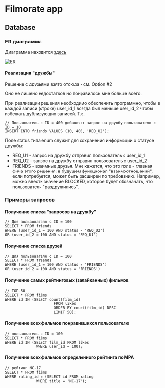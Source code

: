 # Filmorate app
## Database

### ER диаграмма
Диаграмма находится [здесь](https://dbdiagram.io/d/Filmorate-66718aaf5a764b3c72c8eb78)

![ER](https://github.com/kostylevv/filmorate/assets/725305/e5d6394a-0e9e-4170-88b8-74420d064520)


#### Реализация "дружбы"
Решение с друзьями взято [отсюда](https://www.bitbytebit.xyz/i/131171653/option-improved-version-adding-rule-userid-userid) - см. Option #2

Оно не лишено недостатков но понравилось мне больше всего.

При реализации решения необходимо обеспечить программно, чтобы в каждой записи (строке) user_id_1 всегда был меньше user_id_2 чтобы избежать дублирующих записей.
Т.е.
```
// Пользователь с ID = 400 добавляет запрос на дружбу пользователю с ID = 10
INSERT INTO friends VALUES (10, 400, 'REQ_U2');
```

Поле status типа enum служит для сохранения информации о статусе дружбы:
- REQ_U1 - запрос на дружбу отправил пользователь с user_id_1
- REQ_U2 - запрос на дружбу отправил пользователь с user_id_2
- FRIENDS - взаимные друзья.
Мне кажется, что это поле - главная фича этого решения: в будущем функционал "взаимоотношений", если потребуется, может быть расширен по требованию.
Например, можно ввести значение BLOCKED, которое будет обозначать, что пользователи "раздружились".

### Примеры запросов

#### Получение списка "запросов на дружбу"
```
// Для пользователя с ID = 100
SELECT * FROM friends 
WHERE (user_id_1 = 100 AND status = 'REQ_U2')
OR (user_id_2 = 100 AND status = 'REQ_U1')
```

#### Получение списка друзей
```
// Для пользователя с ID = 100
SELECT * FROM friends 
WHERE (user_id_1 = 100 AND status = 'FRIENDS')
OR (user_id_2 = 100 AND status = 'FRIENDS')
```

#### Получение самых рейтинговых (залайканных) фильмов
```
// ТОП-50
SELECT * FROM films 
WHERE id IN (SELECT count(film_id)
                      FROM likes
                      ORDER BY count(film_id) DESC
                      LIMIT 50);
```

#### Получение всех фильмов понравившихся пользователю
```
// пользователь с ID = 100
SELECT * FROM films 
WHERE id IN (SELECT film_id FROM likes
              WHERE user_id = 100);
```

#### Получение всех фильмов определенного рейтинга по MPA
```
// рейтинг NC-17
SELECT * FROM films 
WHERE rating_id = (SELECT id FROM rating
              WHERE title = 'NC-17');
```
